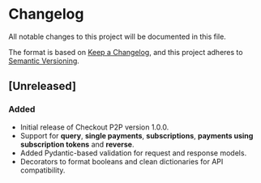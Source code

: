# Changelog

All notable changes to this project will be documented in this file.

The format is based on [Keep a Changelog](https://keepachangelog.com/en/1.0.0/),
and this project adheres to [Semantic Versioning](https://semver.org/spec/v2.0.0.html).

## [Unreleased]

### Added

- Initial release of Checkout P2P version 1.0.0.
- Support for **query**, **single payments**, **subscriptions**, **payments using subscription tokens** and **reverse**.
- Added Pydantic-based validation for request and response models.
- Decorators to format booleans and clean dictionaries for API compatibility.

